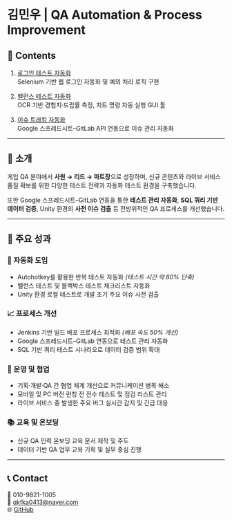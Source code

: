 # 김민우 | QA Automation & Process Improvement

## 📂 Contents
1. [로그인 테스트 자동화](https://github.com/alsdn14/Login_test)  
   Selenium 기반 웹 로그인 자동화 및 예외 처리 로직 구현

2. [밸런스 테스트 자동화](https://github.com/alsdn14/Autobalance)  
   OCR 기반 경험치·드랍률 측정, 치트 명령 자동 실행 GUI 툴

3. [이슈 트래킹 자동화](https://github.com/alsdn14/Issuetracker)  
   Google 스프레드시트–GitLab API 연동으로 이슈 관리 자동화

---

## 📝 소개
게임 QA 분야에서 **사원 → 리드 → 파트장**으로 성장하며, 신규 콘텐츠와 라이브 서비스 품질 확보를 위한 다양한 테스트 전략과 자동화 테스트 환경을 구축했습니다. 

또한 Google 스프레드시트–GitLab 연동을 통한 **테스트 관리 자동화**, **SQL 쿼리 기반 데이터 검증**, Unity 환경의 **사전 이슈 검출** 등 전방위적인 QA 프로세스를 개선했습니다.

---

## 🚀 주요 성과
### 🔧 자동화 도입
- Autohotkey를 활용한 반복 테스트 자동화 *(테스트 시간 약 80% 단축)*
- 밸런스 테스트 및 블랙박스 테스트 체크리스트 자동화
- Unity 환경 로컬 테스트로 개발 초기 주요 이슈 사전 검출

### 📈 프로세스 개선
- Jenkins 기반 빌드 배포 프로세스 최적화 *(배포 속도 50% 개선)*
- Google 스프레드시트–GitLab 연동으로 테스트 관리 자동화
- SQL 기반 쿼리 테스트 시나리오로 데이터 검증 범위 확대

### 🤝 운영 및 협업
- 기획·개발·QA 간 협업 체계 개선으로 커뮤니케이션 병목 해소
- 모바일 및 PC 버전 런칭 전 전수 테스트 및 점검 리스트 관리
- 라이브 서비스 중 발생한 주요 버그 실시간 감지 및 긴급 대응

### 📚 교육 및 온보딩
- 신규 QA 인력 온보딩 교육 문서 제작 및 주도
- 데이터 기반 QA 업무 교육 기획 및 실무 중심 진행

---

## 📞 Contact
📱 010-9821-1005  
📧 qkfka0413@naver.com  
🌐 [GitHub](https://github.com/alsdn14)
